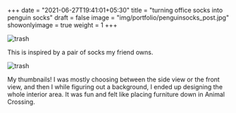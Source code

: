 +++
date = "2021-06-27T19:41:01+05:30"
title = "turning office socks into penguin socks"
draft = false
image = "img/portfolio/penguinsocks_post.jpg"
showonlyimage = true
weight = 1
+++

![trash](/img/portfolio/penguinsocks_post.jpg)

This is inspired by a pair of socks my friend owns.

![trash](/img/extra/penguinsocks_ex0.jpg)

My thumbnails! I was mostly choosing between the side view or the front view, and then I while figuring out a background, I ended up designing the whole interior area. It was fun and felt like placing furniture down in Animal Crossing.
